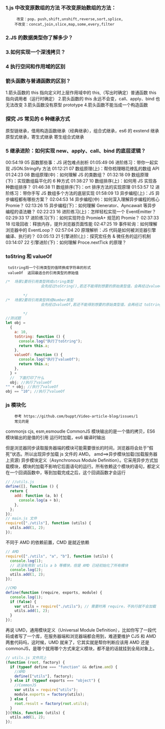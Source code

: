 ### 1.js 中改变原数组的方法 不改变原始数组的方法：

         改变：pop，push,shift,unshift,reverse,sort,splice,
        不改变：concat,join,slice,map,some,every,filter

### 2.JS 的数据类型你了解多少？

### 3.如何实现一个深浅拷贝？

### 4 执行空间和作用域的区别

### 箭头函数与普通函数的区别？

1.箭头函数的 this 指向定义时上层作用域中的 this,（写出时确定）普通函数 this 指向调用者（运行时确定） 2.箭头函数的 this 永远不会变，call、apply、bind 也无法改变 3.箭头函数没有原型 prototype 4.箭头函数不能当成一个构造函数

### 探究 JS 常见的 6 种继承方式

<!-- https://github.com/mqyqingfeng/Blog/issues/16 -->

原型链继承，借用构造函数继承（经典继承），组合式继承，es6 的 exstend 继承
原型式继承，寄生式继承 寄生组合式继承

### 5 继承进阶：如何实现 new、apply、call、bind 的底层逻辑？

00:54:19 05 函数那些事：JS 闭包难点剖析
01:05:49 06 进阶练习：带你一起实现 JSON.Stringify 方法
01:12:21 07 数组原理(上)：帮你梳理眼花缭乱的数组 API
01:24:23 08 数组原理(中)：如何理解 JS 的类数组？
01:32:18 09 数组原理(下)：实现数组扁平化的 6 种方式
01:38:27 10 数组排序(上)：如何用 JS 实现各种数组排序？
01:46:38 11 数组排序(下)：ort 排序方法的实现原理
01:53:57 12 进阶练习：带你手写 JS 数组多个方法的底层实现
01:58:09 13 异步编程(上)：JS 异步编程都有哪些方案？
02:04:53 14 异步编程(中)：如何深入理解异步编程的核心 Promie？
02:13:26 15 异步编程(下)：如何理解 Generator、Ayncawait 等异步编程的语法糖？
02:22:23 16 进阶练习(上)：怎样轻松实现一个 EventEmitter？
02:29:33 17 进阶练习(下)：如何实现符合 PromieA+ 规范的 Promie？
02:37:33 18 垃圾回收：释放内存，提升浏览器页面性能
02:47:25 19 事件轮询：如何理解浏览器中的 EventLoop？
02:57:04 20 原理解析：JS 代码是如何被浏览器引擎编译、执行的？
03:05:13 21 引擎进阶(上)：探究宏任务 & 微任务的运行机制
03:14:07 22 引擎进阶(下)：如何理解 Proce.nextTick 的原理？

### toString 和 valueOf

     toString将一个引用类型的值转换成字符串的形式
     valueOf  返回最适合的引用类型的原始值

```js
/*  场景1要将引用类型转成string类型
                会先经过toString(),若还不能得到想要的原始类型值，会再经过valueOf，若还是不能得到想要的原始类型值，最后会抛错会
        
        */
/*  场景2要将引用类型转成Number类型
                会先经过valueOf,若还不能得到想要的原始类型值，会再经过 toString()，若还是不能得到想要的原始类型值，最后会抛错会
        
        */
//测试题
let obj =
  {
    a: 10,
    toString: function () {
      console.log("执行了toString");
      return this.a;
    },
    valueOf: function () {
      console.log("执行了valueOf");
      return this.a;
    },
  } +
  //  下面打印了什么
  obj; //执行了valueOf
"" + obj; //执行了valueOf
obj == "10"; //执行了valueOf
```

### js 模块化

        参考 https://github.com/buppt/Video-article-blog/issues/1
        常见的是

commonjs cjs,
esm,esmoudle
CommonJS 模块输出的是一个值的拷贝，ES6 模块输出的是值的引用
运行时加载，es6 编译时输出

但是浏览器同步读取服务器端的模块可能需要很长的时间，浏览器将会处于”假死”状态。所以出现异步加载 js 文件的 AMD。
amd==>异步模块加载(加载服务器上资源)
异步模块定义（Asynchronous Module Definition）。它采用异步方式加载模块，模块的加载不影响它后面语句的运行。所有依赖这个模块的语句，都定义在一个回调函数中，等到加载完成之后，这个回调函数才会运行

```js
// //utils.js
define([], function () {
  return {
    add: function (a, b) {
      console.log(a + b);
    },
  };
});
// main.js 文件
require(["./utils"], function (utils) {
  utils.add(1, 2);
});
```

不同于 AMD 的依赖前置，CMD 是就近依赖

```js
// AMD
require(["./utils", "a", "b"], function (utils) {
  console.log(1);
  // 还没有用到 utils a b 等模块，但是 AMD 已经初始化了所有模块
  console.log(2);
  utils.add(1, 2);
});

//CMD
define(function (require, exports, module) {
  console.log(1);
  if (false) {
    var utils = require("./utils"); // 需要时再 require，不执行就不会加载
    utils.add(1, 2);
  }
});
```

再说 UMD，通用模块定义（Universal Module Definition），比如你写了一段代码或者写了一个库，在服务器端和浏览器端都会用到，难道要维护 CJS 和 AMD 两套代码吗，这时候，UMD 就来了，它其实就是帮你判断应该用 AMD 还是 commonJS，是哪个就用哪个方式来定义模块，都不是的话就挂到全局对象上。

```js
// utils.js 文件同上
(function (root, factory) {
  if (typeof define === "function" && define.amd) {
    //AMD
    define(["utils"], factory);
  } else if (typeof exports === "object") {
    //CommonJS
    var utils = require("utils");
    module.exports = factory(utils);
  } else {
    root.result = factory(root.utils);
  }
})(this, function (utils) {
  utils.add(1, 2);
});
```
